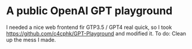 # A public OpenAI GPT playground
I needed a nice web frontend fir GTP3.5 / GPT4 real quick, so I took https://github.com/c4cphk/GPT-Playground and modified it.
To do: Clean up the mess I made.
